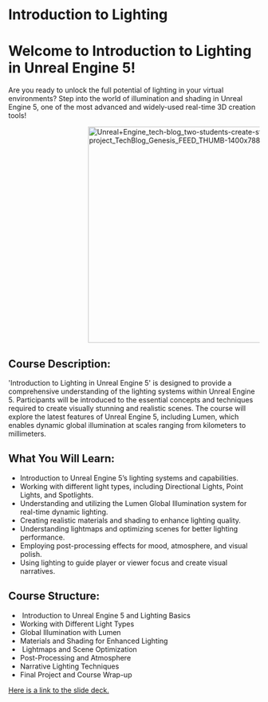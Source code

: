 # Introduction to Lighting

<div class="welcome-note">
<h1>Welcome to Introduction to Lighting in Unreal Engine 5!</h1>
<p>Are you ready to unlock the full potential of lighting in your virtual environments? Step into the world of illumination and shading in Unreal Engine 5, one of the most advanced and widely-used real-time 3D creation tools!</p>
<p style="padding-left: 160px;"><img src="https://vertexschool.instructure.com/courses/303/files/18938/preview?verifier=G690SwiluD0WavPteqv0kOUit6K54hjDme6Btm6Q" alt="Unreal+Engine_tech-blog_two-students-create-stunning-real-time-ray-tracing-automotive-project_TechBlog_Genesis_FEED_THUMB-1400x788-bfced91be72f27f18a452d99c6157191bec7f79b.jpg" width="770" height="434" data-api-endpoint="https://vertexschool.instructure.com/api/v1/courses/303/files/18938" data-api-returntype="File"></p>
</div>
<h2>Course Description:</h2>
<p>'Introduction to Lighting in Unreal Engine 5' is designed to provide a comprehensive understanding of the lighting systems within Unreal Engine 5. Participants will be introduced to the essential concepts and techniques required to create visually stunning and realistic scenes. The course will explore the latest features of Unreal Engine 5, including Lumen, which enables dynamic global illumination at scales ranging from kilometers to millimeters.</p>
<h2>What You Will Learn:</h2>
<ul>
<li>Introduction to Unreal Engine 5’s lighting systems and capabilities.</li>
<li>Working with different light types, including Directional Lights, Point Lights, and Spotlights.</li>
<li>Understanding and utilizing the Lumen Global Illumination system for real-time dynamic lighting.</li>
<li>Creating realistic materials and shading to enhance lighting quality.</li>
<li>Understanding lightmaps and optimizing scenes for better lighting performance.</li>
<li>Employing post-processing effects for mood, atmosphere, and visual polish.</li>
<li>Using lighting to guide player or viewer focus and create visual narratives.</li>
</ul>
<h2>Course Structure:</h2>
<ul>
<li>&nbsp;Introduction to Unreal Engine 5 and Lighting Basics</li>
<li>Working with Different Light Types</li>
<li>Global Illumination with Lumen</li>
<li>Materials and Shading for Enhanced Lighting</li>
<li>&nbsp;Lightmaps and Scene Optimization</li>
<li>Post-Processing and Atmosphere</li>
<li>Narrative Lighting Techniques</li>
<li>Final Project and Course Wrap-up</li>
</ul>
<p><a class="inline_disabled" href="https://docs.google.com/presentation/d/12EL3qPPgbHwD_Mbh7H2LQ1i9NzfVnEtqQIWFJXYf_sQ/edit?usp=sharing" target="_blank">Here is a link to the slide deck.</a></p>